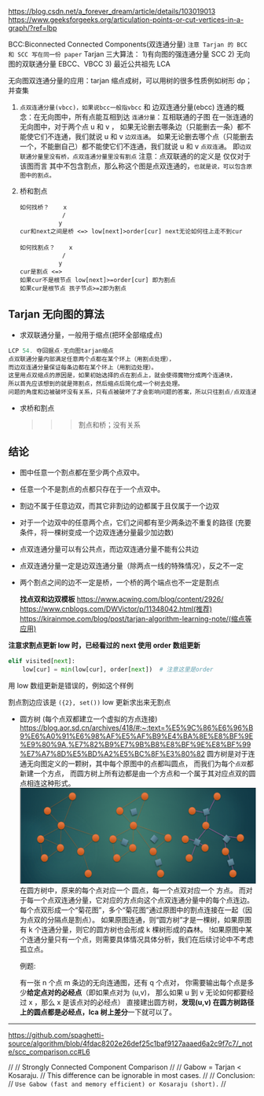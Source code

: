https://blog.csdn.net/a_forever_dream/article/details/103019013
https://www.geeksforgeeks.org/articulation-points-or-cut-vertices-in-a-graph/?ref=lbp

BCC:Biconnected Connected Components(双连通分量)
`注意 Tarjan 的 BCC 和 SCC 写在同一份 paper`
Tarjan 三大算法： 1)有向图的强连通分量 SCC 2) 无向图的双联通分量 EBCC、VBCC 3) 最近公共祖先 LCA

无向图双连通分量的应用：tarjan 缩点成树，可以用树的很多性质例如树形 dp；并查集

1. `点双连通分量(vbcc)，如果说bcc一般指vbcc` 和 边双连通分量(ebcc)
   连通的概念：在无向图中，所有点能互相到达
   `连通分量`：互相联通的子图
   在一张连通的无向图中，对于两个点 u 和 v ，
   如果无论删去哪条边（只能删去一条）都不能使它们不连通，我们就说 u 和 v `边双连通`。
   如果无论删去哪个点（只能删去一个，不能删自己）都不能使它们不连通，我们就说 u 和 v `点双连通`。
   即`边双联通分量里没有桥，点双连通分量里没有割点`
   注意：点双联通的的定义是 仅仅对于该图而言 其中不包含割点，那么称这个图是点双连通的，`也就是说，可以包含原图中的割点。`
2. 桥和割点

   ```
   如何找桥？    x
               /
              y
   cur和next之间是桥 <=> low[next]>order[cur] next无论如何往上走不到cur

   如何找割点？    x
               /
              y
   cur是割点 <=>
   如果cur不是根节点 low[next]>=order[cur] 即为割点
   如果cur是根节点 孩子节点>=2即为割点
   ```

## Tarjan 无向图的算法

- 求双联通分量，一般用于缩点(把环全部缩成点)

```py
LCP 54. 夺回据点-无向图tarjan缩点
点双联通分量内部满足任意两个点都在某个环上（用割点处理），
而边双连通分量保证每条边都在某个环上（用割边处理）。
这里用点双缩点的原因是，如果初始选择的点在割点上，就会使得魔物分成两个连通块，
所以首先应该想到的就是筛割点，然后缩点后简化成一个树去处理。
问题的角度和边被破坏没有关系，只有点被破坏了才会影响问题的答案，所以只往割点/点双连通分量去考虑
```

- 求桥和割点
  > > > 割点和桥；没有关系

## 结论

- 图中任意一个割点都在至少两个点双中。
- 任意一个不是割点的点都只存在于一个点双中。
- 割边不属于任意边双，而其它非割边的边都属于且仅属于一个边双
- 对于一个边双中的任意两个点，它们之间都有至少两条边不重复的路径 (充要条件，将一棵树变成一个边双连通分量最少加边数)
- 点双连通分量可以有公共点，而边双连通分量不能有公共边
- 点双连通分量一定是边双连通分量（除两点一线的特殊情况），反之不一定
- 两个割点之间的边不一定是桥，一个桥的两个端点也不一定是割点

  **找点双和边双模板**
  https://www.acwing.com/blog/content/2926/
  https://www.cnblogs.com/DWVictor/p/11348042.html(推荐)
  https://kirainmoe.com/blog/post/tarjan-algorithm-learning-note/(缩点等应用)

**注意求割点更新 low 时，已经看过的 next 使用 order 数组更新**

```Python
elif visited[next]:
    low[cur] = min(low[cur], order[next])  # 注意这里是order
```

用 low 数组更新是错误的，例如这个样例

<!-- [[0,1],[0,2],[1,2],[2,5],[2,4],[3,4],[3,5],[4,5]] -->

割点割边应该是 `({2}, set())`
low 更新求出来无割点

- 圆方树 (每个点双都建立一个虚拟的方点连接)
  https://blog.aor.sd.cn/archives/418/#:~:text=%E5%9C%86%E6%96%B9%E6%A0%91%E6%98%AF%E5%AF%B9%E4%BA%8E%E8%BF%9E%E9%80%9A,%E7%82%B9%E7%9B%B8%E8%BF%9E%E8%BF%99%E7%A7%8D%E5%BD%A2%E5%BC%8F%E3%80%82
  圆方树是对于连通无向图定义的一颗树，其中每个原图中的点都叫圆点，
  而我们为每个`点双`都新建一个方点，
  而圆方树上所有边都是由一个方点和一个属于其对应点双的圆点相连这种形式。
  ![1663289537367](image/note/1663289537367.png)
  在圆方树中，原来的每个点对应一个 圆点，每一个点双对应一个 方点。
  而对于每一个点双连通分量，它对应的方点向这个点双连通分量中的每个点连边。
  每个点双形成一个“菊花图”，多个“菊花图”通过原图中的割点连接在一起（因为点双的分隔点是割点）。
  如果原图连通，则“圆方树”才是一棵树，如果原图有 k 个连通分量，则它的圆方树也会形成 k 棵树形成的森林。
  !如果原图中某个连通分量只有一个点，则需要具体情况具体分析，我们在后续讨论中不考虑孤立点。

  例题:

  有一张 n 个点 m 条边的无向连通图，还有 q 个点对，
  你需要输出每个点是多少**给定点对的必经点**（即如果点对为 (u,v)，
  那么如果 u 到 v 无论如何都要经过 x ，那么 x 是该点对的必经点）
  直接建出圆方树，**发现(u,v) 在圆方树路径上的圆点都是必经点，lca 树上差分**一下就可以了。

---

https://github.com/spaghetti-source/algorithm/blob/4fdac8202e26def25c1baf9127aaaed6a2c9f7c7/_note/scc_comparison.cc#L6

//
// Strongly Connected Component Comparison
//
// Gabow = Tarjan < Kosaraju.
// This difference can be ignorable in most cases.
//
// Conclusion:
// `Use Gabow (fast and memory efficient) or Kosaraju (short).`
//
